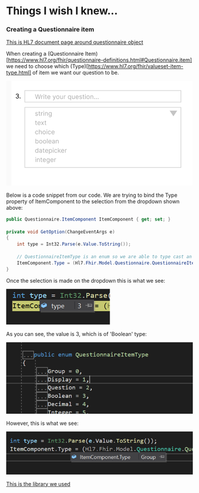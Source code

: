 # Things I wish I knew... 

### Creating a Questionnaire item

[This is HL7 document page around questionnaire object](https://www.hl7.org/fhir/questionnaire.html)

When creating a (Questionnaire Item)[https://www.hl7.org/fhir/questionnaire-definitions.html#Questionnaire.item] we need to choose which (Type)[https://www.hl7.org/fhir/valueset-item-type.html] of item we want our question to be. 

![dropdown example](./images/questionnaire-dropdownmenu.png)

Below is a code snippet from our code. We are trying to bind the Type property of ItemComponent to the selection from the dropdown shown above:

```c#
public Questionnaire.ItemComponent ItemComponent { get; set; }

private void GetOption(ChangeEventArgs e)
{
    int type = Int32.Parse(e.Value.ToString());
    
    // QuestionnaireItemType is an enum so we are able to type cast an Int
    ItemComponent.Type = (Hl7.Fhir.Model.Questionnaire.QuestionnaireItemType)(type);
}
```

Once the selection is made on the dropdown this is what we see:

![selected type value](./images/questionnaire-typevalue.png "type value screenshot")

As you can see, the value is 3, which is of 'Boolean' type:

![Questionnaire item type definition](./images/questionnaire-typedefinition.png "type def screenshot")

However, this is what we see:

![Group type](./images/questionnaire-grouptype.png "group type screenshot")

[This is the library we used](https://www.nuget.org/packages/Hl7.Fhir.R4/)

